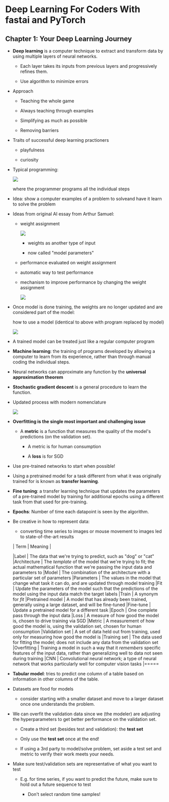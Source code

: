 # Deep Learning For Coders With fastai and PyTorch

## Chapter 1: Your Deep Learning Journey

* **Deep learning** is a computer technique to extract and transform data by using multiple layers of neural networks.
  
  * Each layer takes its inputs from previous layers and progressively refines them.
  
  * Use algorithm to minimize errors

* Approach
  
  * Teaching the whole game
  
  * Always teaching through examples
  
  * Simplifying as much as possible
  
  * Removing barriers

* Traits of successful deep learning practioners
  
  * playfulness
  
  * curiosity

* Typical programming:
  
  ![](/home/mopugh/Documents/typora/ml_notes/figures/2020-11-13-06-10-07-image.png)
  
  where the programmer programs all the individual steps

* Idea: show a computer examples of a problem to solveand have it learn to solve the problem

* Ideas from original AI essay from Arthur Samuel:
  
  * weight assignment
    
    ![](/home/mopugh/Documents/typora/ml_notes/figures/2020-11-13-06-15-55-image.png)
    
    * weights as another type of input
    
    * now called "model parameters"
  
  * performance evaluated on weight assignment
  
  * automatic way to test performance
  
  * mechanism to improve performance by changing the weight assignment
    
    ![](/home/mopugh/Documents/typora/ml_notes/figures/2020-11-13-06-18-54-image.png)

* Once model is done training, the weights are no longer updated and are considered part of the model:
  
  how to use a model (identical to above with program replaced by model)
  
  ![](/home/mopugh/Documents/typora/ml_notes/figures/2020-11-13-06-20-06-image.png)

* A trained model can be treated just like a regular computer program

* **Machine learning**: the training of programs developed by allowing a computer to learn from its experience, rather than through manual coding the individual steps.

* Neural networks can approximate any function by the **universal approximation theorem**

* **Stochastic gradient descent** is a general procedure to learn the function.

* Updated process with modern nomenclature
  
  ![](/home/mopugh/Documents/typora/ml_notes/figures/2020-11-13-06-27-44-image.png)

* **Overfitting is the single most important and challenging issue**
  
  * A **metric** is a function that measures the quality of the model's predictions (on the validation set).
    
    * A metric is for human consumption
    
    * A **loss** is for SGD

* Use pre-trained networks to start when possible!

* Using a pretrained model for a task different from what it was originally trained for is known as **transfer learning**. 

* **Fine tuning**: a transfer learning technique that updates the parameters of a pre-trained model by training for additional epochs using a different task from that used for pre-training.

* **Epochs**: Number of time each datapoint is seen by the algorithm. 

* Be creative in how to represent data:
  
  * converting time series to images or mouse movement to images led to state-of-the-art results

  | Term | Meaning |

  |Label | The data that we're trying to predict, such as "dog" or "cat"
  |Architecture | The _template_ of the model that we're trying to fit; the actual mathematical function that we're passing the input data and parameters to
  |Model | The combination of the architecture with a particular set of parameters
  |Parameters | The values in the model that change what task it can do, and are updated through model training
  |Fit | Update the parameters of the model such that the predictions of the model using the input data match the target labels
  |Train | A synonym for _fit_
  |Pretrained model | A model that has already been trained, generally using a large dataset, and will be fine-tuned
  |Fine-tune | Update a pretrained model for a different task
  |Epoch | One complete pass through the input data
  |Loss | A measure of how good the model is, chosen to drive training via SGD
  |Metric | A measurement of how good the model is, using the validation set, chosen for human consumption
  |Validation set | A set of data held out from training, used only for measuring how good the model is
  |Training set | The data used for fitting the model; does not include any data from the validation set
  |Overfitting | Training a model in such a way that it _remembers_ specific features of the input data, rather than generalizing well to data not seen during training
  |CNN | Convolutional neural network; a type of neural network that works particularly well for computer vision tasks
  |=====

* **Tabular model**: tries to predict one column of a table based on information in other columns of the table.

* Datasets are food for models
  
  * consider starting with a smaller dataset and move to a larger dataset once one understands the problem.

* We can overfit the validation data since we (the modeler) are adjusting the hyperparameters to get better performance on the validation set.
  
  * Create a third set (besides test and validation): the **test set**
  
  * Only use the **test set** once at the end!
  
  * If using a 3rd party to model/solve problem, set aside a test set and metric to verify their work meets your needs.

* Make sure test/validation sets are representative of what you want to test
  
  * E.g. for time series, if you want to predict the future, make sure to hold out a future sequence to test
    
    * Don't select random time samples!
